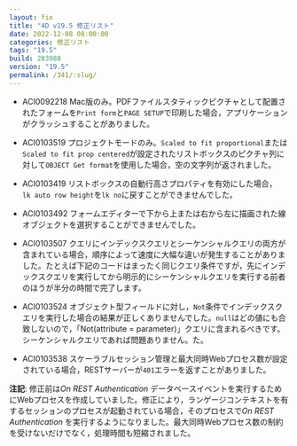 ```yaml
---
layout: fix
title: "4D v19.5 修正リスト"
date: 2022-12-08 08:00:00
categories: 修正リスト
tags: "19.5"
build: 283988
version: "19.5" 
permalink: /341/:slug/
---
```


* ACI0092218 Mac版のみ。PDFファイルスタティックピクチャとして配置されたフォームを`Print form`と`PAGE SETUP`で印刷した場合，アプリケーションがクラッシュすることがありました。

* ACI0103519 プロジェクトモードのみ。`Scaled to fit proportional`または`Scaled to fit prop centered`が設定されたリストボックスのピクチャ列に対して`OBJECT Get format`を使用した場合，空の文字列が返されました。

* ACI0103419 リストボックスの自動行高さプロパティを有効にした場合，` lk auto row height`を`lk no`に戻すことができませんでした。

* ACI0103492 フォームエディターで下から上または右から左に描画された線オブジェクトを選択することができませんでした。

* ACI0103507 クエリにインデックスクエリとシーケンシャルクエリの両方が含まれている場合，順序によって速度に大幅な違いが発生することがありました。たとえば下記のコードはまったく同じクエリ条件ですが，先にインデックスクエリを実行してから明示的にシーケンシャルクエリを実行する前者のほうが半分の時間で完了します。

* ACI0103524 オブジェクト型フィールドに対し，`Not`条件でインデックスクエリを実行した場合の結果が正しくありませんでした。`null`はどの値にも合致しないので，「Not(attribute = parameter)」クエリに含まれるべきです。シーケンシャルクエリであれば問題ありません。た。

* ACI0103538 スケーラブルセッション管理と最大同時Webプロセス数が設定されている場合，RESTサーバーが`401`エラーを返すことがありました。

**注記**: 修正前は*On REST Authentication* データベースイベントを実行するためにWebプロセスを作成していました。修正により，ランゲージコンテキストを有するセッションのプロセスが起動されている場合，そのプロセスで*On REST Authentication* を実行するようになりました。最大同時Webプロセス数の制約を受けないだけでなく，処理時間も短縮されました。
